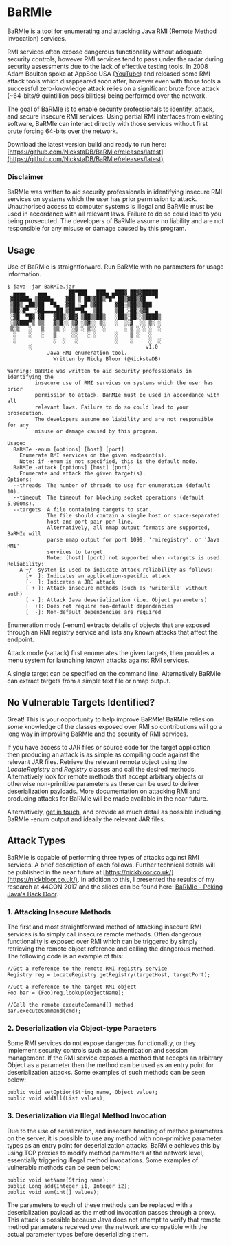 # BaRMIe
BaRMIe is a tool for enumerating and attacking Java RMI (Remote Method Invocation) services.

RMI services often expose dangerous functionality without adequate security controls, however RMI services tend to pass under the radar during security assessments due to the lack of effective testing tools. In 2008 Adam Boulton spoke at AppSec USA ([YouTube](https://www.youtube.com/watch?v=owN9EnoLsFY)) and released some RMI attack tools which disappeared soon after, however even with those tools a successful zero-knowledge attack relies on a significant brute force attack (~64-bits/9 quintillion possibilities) being performed over the network.

The goal of BaRMIe is to enable security professionals to identify, attack, and secure insecure RMI services. Using partial RMI interfaces from existing software, BaRMIe can interact directly with those services without first brute forcing 64-bits over the network.

Download the latest version build and ready to run here: [https://github.com/NickstaDB/BaRMIe/releases/latest](https://github.com/NickstaDB/BaRMIe/releases/latest)

### Disclaimer
BaRMIe was written to aid security professionals in identifying insecure RMI services on systems which the user has prior permission to attack. Unauthorised access to computer systems is illegal and BaRMIe must be used in accordance with all relevant laws. Failure to do so could lead to you being prosecuted. The developers of BaRMIe assume no liability and are not responsible for any misuse or damage caused by this program.

## Usage
Use of BaRMIe is straightforward. Run BaRMIe with no parameters for usage information.

    $ java -jar BaRMIe.jar
      ▄▄▄▄    ▄▄▄       ██▀███   ███▄ ▄███▓ ██▓▓█████
     ▓█████▄ ▒████▄    ▓██ ▒ ██▒▓██▒▀█▀ ██▒▓██▒▓█   ▀
     ▒██▒ ▄██▒██  ▀█▄  ▓██ ░▄█ ▒▓██    ▓██░▒██▒▒███
     ▒██░█▀  ░██▄▄▄▄██ ▒██▀▀█▄  ▒██    ▒██ ░██░▒▓█  ▄
     ░▓█  ▀█▓ ▓█   ▓██▒░██▓ ▒██▒▒██▒   ░██▒░██░░▒████▒
     ░▒▓███▀▒ ▒▒   ▓▒█░░ ▒▓ ░▒▓░░ ▒░   ░  ░░▓  ░░ ▒░ ░
     ▒░▒   ░   ▒   ▒▒ ░  ░▒ ░ ▒░░  ░      ░ ▒ ░ ░ ░  ░
      ░    ░   ░   ▒     ░░   ░ ░      ░    ▒ ░   ░
      ░            ░  ░   ░            ░    ░     ░  ░
           ░                                     v1.0
                 Java RMI enumeration tool.
                   Written by Nicky Bloor (@NickstaDB)

    Warning: BaRMIe was written to aid security professionals in identifying the
             insecure use of RMI services on systems which the user has prior
             permission to attack. BaRMIe must be used in accordance with all
             relevant laws. Failure to do so could lead to your prosecution.
             The developers assume no liability and are not responsible for any
             misuse or damage caused by this program.

    Usage:
      BaRMIe -enum [options] [host] [port]
        Enumerate RMI services on the given endpoint(s).
        Note: if -enum is not specified, this is the default mode.
      BaRMIe -attack [options] [host] [port]
        Enumerate and attack the given target(s).
    Options:
      --threads  The number of threads to use for enumeration (default 10).
      --timeout  The timeout for blocking socket operations (default 5,000ms).
      --targets  A file containing targets to scan.
                 The file should contain a single host or space-separated
                 host and port pair per line.
                 Alternatively, all nmap output formats are supported, BaRMIe will
                 parse nmap output for port 1099, 'rmiregistry', or 'Java RMI'
                 services to target.
                 Note: [host] [port] not supported when --targets is used.
    Reliability:
        A +/- system is used to indicate attack reliability as follows:
          [+  ]: Indicates an application-specific attack
          [-  ]: Indicates a JRE attack
          [ + ]: Attack insecure methods (such as 'writeFile' without auth)
          [ - ]: Attack Java deserialization (i.e. Object parameters)
          [  +]: Does not require non-default dependencies
          [  -]: Non-default dependencies are required

Enumeration mode (-enum) extracts details of objects that are exposed through an RMI registry service and lists any known attacks that affect the endpoint.

Attack mode (-attack) first enumerates the given targets, then provides a menu system for launching known attacks against RMI services.

A single target can be specified on the command line. Alternatively BaRMIe can extract targets from a simple text file or nmap output.

## No Vulnerable Targets Identified?
Great! This is your opportunity to help improve BaRMIe! BaRMIe relies on *some* knowledge of the classes exposed over RMI so contributions will go a long way in improving BaRMIe and the security of RMI services.

If you have access to JAR files or source code for the target application then producing an attack is as simple as compiling code against the relevant JAR files. Retrieve the relevant remote object using the *LocateRegistry* and *Registry* classes and call the desired methods. Alternatively look for remote methods that accept arbitrary objects or otherwise non-primitive parameters as these can be used to deliver deserialization payloads. More documentation on attacking RMI and producing attacks for BaRMIe will be made available in the near future.

Alternatively, [get in touch](https://nickbloor.co.uk/contact/), and provide as much detail as possible including BaRMIe -enum output and ideally the relevant JAR files.

## Attack Types
BaRMIe is capable of performing three types of attacks against RMI services. A brief description of each follows. Further technical details will be published in the near future at [https://nickbloor.co.uk/](https://nickbloor.co.uk/). In addition to this, I presented the results of my research at 44CON 2017 and the slides can be found here: [BaRMIe - Poking Java's Back Door](https://www.slideshare.net/NickBloor3/nicky-bloor-barmie-poking-javas-back-door-44con-2017).

### 1. Attacking Insecure Methods
The first and most straightforward method of attacking insecure RMI services is to simply call insecure remote methods. Often dangerous functionality is exposed over RMI which can be triggered by simply retrieving the remote object reference and calling the dangerous method. The following code is an example of this:

    //Get a reference to the remote RMI registry service
    Registry reg = LocateRegistry.getRegistry(targetHost, targetPort);
    
    //Get a reference to the target RMI object
    Foo bar = (Foo)reg.lookup(objectName);
    
    //Call the remote executeCommand() method
    bar.executeCommand(cmd);

### 2. Deserialization via Object-type Paraeters
Some RMI services do not expose dangerous functionality, or they implement security controls such as authentication and session management. If the RMI service exposes a method that accepts an arbitrary Object as a parameter then the method can be used as an entry point for deserialization attacks. Some examples of such methods can be seen below:

    public void setOption(String name, Object value);
    public void addAll(List values);

### 3. Deserialization via Illegal Method Invocation
Due to the use of serialization, and insecure handling of method parameters on the server, it is possible to use any method with non-primitive parameter types as an entry point for deserialization attacks. BaRMIe achieves this by using TCP proxies to modify method parameters at the network level, essentially triggering illegal method invocations. Some examples of vulnerable methods can be seen below:

    public void setName(String name);
    public Long add(Integer i1, Integer i2);
    public void sum(int[] values); 

The parameters to each of these methods can be replaced with a deserialization payload as the method invocation passes through a proxy. This attack is possible because Java does not attempt to verify that remote method parameters received over the network are compatible with the actual parameter types before deserializing them.
